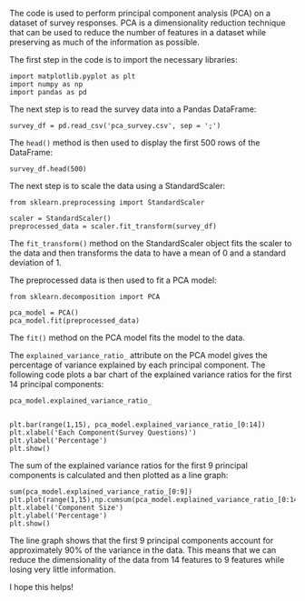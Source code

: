 The code is used to perform principal component analysis (PCA) on a dataset of survey responses. PCA is a dimensionality reduction technique that can be used to reduce the number of features in a dataset while preserving as much of the information as possible.

The first step in the code is to import the necessary libraries:

```
import matplotlib.pyplot as plt
import numpy as np
import pandas as pd
```

The next step is to read the survey data into a Pandas DataFrame:

```
survey_df = pd.read_csv('pca_survey.csv', sep = ';')
```

The `head()` method is then used to display the first 500 rows of the DataFrame:

```
survey_df.head(500)
```

The next step is to scale the data using a StandardScaler:

```
from sklearn.preprocessing import StandardScaler

scaler = StandardScaler()
preprocessed_data = scaler.fit_transform(survey_df)
```

The `fit_transform()` method on the StandardScaler object fits the scaler to the data and then transforms the data to have a mean of 0 and a standard deviation of 1.

The preprocessed data is then used to fit a PCA model:

```
from sklearn.decomposition import PCA

pca_model = PCA()
pca_model.fit(preprocessed_data)
```

The `fit()` method on the PCA model fits the model to the data.

The `explained_variance_ratio_` attribute on the PCA model gives the percentage of variance explained by each principal component. The following code plots a bar chart of the explained variance ratios for the first 14 principal components:

```
pca_model.explained_variance_ratio_


plt.bar(range(1,15), pca_model.explained_variance_ratio_[0:14])
plt.xlabel('Each Component(Survey Questions)')
plt.ylabel('Percentage')
plt.show()
```

The sum of the explained variance ratios for the first 9 principal components is calculated and then plotted as a line graph:

```
sum(pca_model.explained_variance_ratio_[0:9])
plt.plot(range(1,15),np.cumsum(pca_model.explained_variance_ratio_[0:14]))
plt.xlabel('Component Size')
plt.ylabel('Percentage')
plt.show()
```

The line graph shows that the first 9 principal components account for approximately 90% of the variance in the data. This means that we can reduce the dimensionality of the data from 14 features to 9 features while losing very little information.

I hope this helps!
